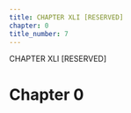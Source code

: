 ```yaml
---
title: CHAPTER XLI [RESERVED]
chapter: 0
title_number: 7
---
```


CHAPTER XLI [RESERVED]

# Chapter 0

